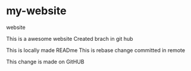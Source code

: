 # my-website
website

This is a awesome website
Created brach in git hub

This is locally made
READme
This is rebase change committed in remote


This change is made on GitHUB

